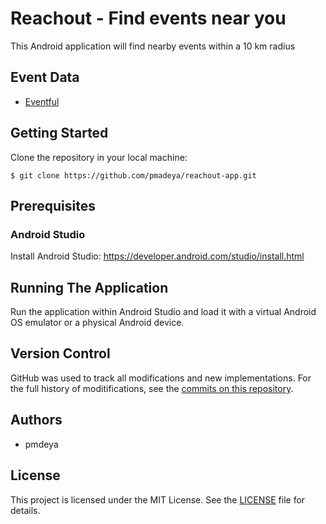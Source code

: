# Reachout - Find events near you  

This Android application will find nearby events within a 10 km radius 

## Event Data
* [Eventful](http://api.eventful.com/)

## Getting Started

Clone the repository in your local machine:

`$ git clone https://github.com/pmadeya/reachout-app.git`

## Prerequisites

### Android Studio

Install Android Studio: https://developer.android.com/studio/install.html


## Running The Application

Run the application within Android Studio and load it with a virtual Android OS emulator or a physical Android device.

## Version Control

GitHub was used to track all modifications and new implementations. For the full history of moditifications, see the [commits on this repository](https://github.com/lauraguevara97/Best_Rate_Finder/commits/master).

## Authors

* pmdeya

## License

This project is licensed under the MIT License. See the [LICENSE](LICENSE) file for details.
